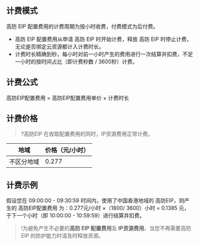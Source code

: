 ## 计费模式
高防 EIP 配置费用的计费周期为按小时收费，付费模式为后付费。
- 高防 EIP 配置费用从申请 高防 EIP 时开始计费，释放 高防 EIP 时停止计费，无论是否绑定云资源都计入计费时长。
- 计费时长精确到秒，每小时对前一小时产生的费用进行一次结算并扣费，不足一小时的按时间占比（即计费秒数 / 3600秒）计费。

## 计费公式
高防EIP配置费用 =  高防EIP配置费用单价 × 计费时长

## 计费价格
>?高防EIP 在收取配置费用的同时，IP资源费用正常计费。
>

| 地域 | 价格（元/小时） | 
|---------|---------|
| 不区分地域 | 0.277 |

## 计费示例
假设您在 09:00:00 - 09:30:59 时间内，使用了中国香港地域的 高防EIP，则产生的 高防EIP配置费用 为：0.277元/小时 ×（1800/ 3600）小时 = 0.1385 元，于下一个小时（即 10:00:00 - 10:59:59）进行结算并扣费。
>!为避免产生不必要的**高防 EIP 配置费用**及 **IP资源费用**，当您不再需要高防 EIP 的防护能力时请及时释放资源。
